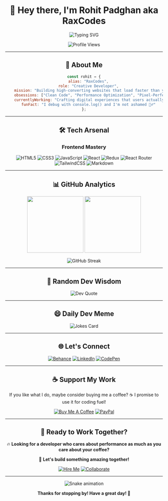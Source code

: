 # <div align="center">👋 Hey there, I'm **Rohit Padghan** aka **RaxCodes**</div>

<div align="center">
  
  ![Typing SVG](https://readme-typing-svg.herokuapp.com?font=Fira+Code&size=22&duration=3000&pause=1000&color=00D9FF&center=true&vCenter=true&width=600&lines=Creative+Developer+%7C+Speed+Obsessed;Building+High-Converting+Websites;Clean+Code+%2B+Beautiful+UI;Always+Learning+New+Things!)
  
  <img src="https://komarev.com/ghpvc/?username=raxcodes&label=Profile%20Views&color=0e75b6&style=flat" alt="Profile Views" />
  
</div>

---

## <div align="center">🚀 **About Me**</div>

<div align="center">
  
```javascript
const rohit = {
    alias: "RaxCodes",
    role: "Creative Developer",
    mission: "Building high-converting websites that load faster than your coffee brews ☕",
    obsessions: ["Clean Code", "Performance Optimization", "Pixel-Perfect UI"],
    currentlyWorking: "Crafting digital experiences that users actually love",
    funFact: "I debug with console.log() and I'm not ashamed 🤷‍♂️"
};
```

</div>

---

## <div align="center">🛠️ **Tech Arsenal**</div>

<div align="center">

### Frontend Mastery
![HTML5](https://img.shields.io/badge/HTML5-E34F26?style=for-the-badge&logo=html5&logoColor=white)
![CSS3](https://img.shields.io/badge/CSS3-1572B6?style=for-the-badge&logo=css3&logoColor=white)
![JavaScript](https://img.shields.io/badge/JavaScript-F7DF1E?style=for-the-badge&logo=javascript&logoColor=black)
![React](https://img.shields.io/badge/React-20232A?style=for-the-badge&logo=react&logoColor=61DAFB)
![Redux](https://img.shields.io/badge/Redux-593D88?style=for-the-badge&logo=redux&logoColor=white)
![React Router](https://img.shields.io/badge/React_Router-CA4245?style=for-the-badge&logo=react-router&logoColor=white)
![TailwindCSS](https://img.shields.io/badge/Tailwind_CSS-38B2AC?style=for-the-badge&logo=tailwind-css&logoColor=white)
![Markdown](https://img.shields.io/badge/Markdown-000000?style=for-the-badge&logo=markdown&logoColor=white)

</div>

---

## <div align="center">📊 **GitHub Analytics**</div>

<div align="center">
  
  <img height="180em" src="https://github-readme-stats.vercel.app/api?username=raxcodes&show_icons=true&theme=tokyonight&include_all_commits=true&count_private=true&hide_border=true"/>
  <img height="180em" src="https://github-readme-stats.vercel.app/api/top-langs/?username=raxcodes&layout=compact&langs_count=8&theme=tokyonight&hide_border=true"/>

</div>

<div align="center">
  
  ![GitHub Streak](https://github-readme-streak-stats.herokuapp.com/?user=raxcodes&theme=tokyonight&hide_border=true)
  
</div>

---

## <div align="center">🎯 **Random Dev Wisdom**</div>

<div align="center">
  
  ![Dev Quote](https://quotes-github-readme.vercel.app/api?type=horizontal&theme=tokyonight)
  
</div>

---

## <div align="center">😄 **Daily Dev Meme**</div>

<div align="center">
  
  <img src="https://readme-jokes.vercel.app/api?hideBorder&theme=tokyonight" alt="Jokes Card" />
  
</div>

---

## <div align="center">🌐 **Let's Connect**</div>

<div align="center">

[![Behance](https://img.shields.io/badge/Behance-1769ff?style=for-the-badge&logo=behance&logoColor=white)](https://www.behance.net/rohitpadghan)
[![LinkedIn](https://img.shields.io/badge/LinkedIn-0077B5?style=for-the-badge&logo=linkedin&logoColor=white)](https://www.linkedin.com/in/rohitrax/)
[![CodePen](https://img.shields.io/badge/CodePen-000000?style=for-the-badge&logo=codepen&logoColor=white)](https://codepen.io/raxcodes)

</div>

---

## <div align="center">☕ **Support My Work**</div>

<div align="center">
  
  If you like what I do, maybe consider buying me a coffee? ☕ I promise to use it for coding fuel!
  
  [![Buy Me A Coffee](https://img.shields.io/badge/Buy%20Me%20A%20Coffee-FFDD00?style=for-the-badge&logo=buy-me-a-coffee&logoColor=black)](https://www.buymeacoffee.com/raxcodes)
  [![PayPal](https://img.shields.io/badge/PayPal-00457C?style=for-the-badge&logo=paypal&logoColor=white)](https://paypal.me/raxcodestudio)

</div>

---

## <div align="center">💼 **Ready to Work Together?**</div>

<div align="center">
  
  🔥 **Looking for a developer who cares about performance as much as you care about your coffee?**  
  
  📧 **Let's build something amazing together!**  
  
  [![Hire Me](https://img.shields.io/badge/Available%20for%20Hire-00C851?style=for-the-badge&logo=handshake&logoColor=white)](#)
  [![Collaborate](https://img.shields.io/badge/Let's%20Collaborate-FF6B6B?style=for-the-badge&logo=github&logoColor=white)](#)
  
</div>

---

<div align="center">
  
  ![Snake animation](https://github.com/raxcodes/raxcodes/blob/output/github-contribution-grid-snake.svg)
  
  **Thanks for stopping by! Have a great day! 🌟**
  
</div>
